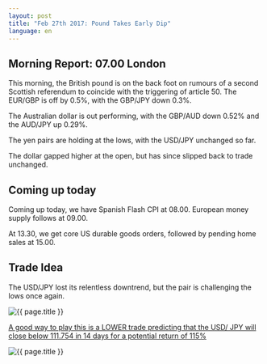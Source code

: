 ```yaml
---
layout: post
title: "Feb 27th 2017: Pound Takes Early Dip"
language: en
---
```

## Morning Report: 07.00 London

This morning, the British pound is on the back foot on rumours of a second Scottish referendum to coincide with the triggering of article 50. The EUR/GBP is off by 0.5%, with the GBP/JPY down 0.3%.

The Australian dollar is out performing, with the GBP/AUD down 0.52% and the AUD/JPY up 0.29%. 

The yen pairs are holding at the lows, with the USD/JPY unchanged so far. 

The dollar gapped higher at the open, but has since slipped back to trade unchanged.

## Coming up today

Coming up today, we have Spanish Flash CPI at 08.00. European money supply follows at 09.00. 

At 13.30, we get core US durable goods orders, followed by pending home sales at 15.00.

## Trade Idea

The USD/JPY lost its relentless downtrend, but the pair is challenging the lows once again.

<img class="post-image" src="{{ site.url }}/images/2017-02-27_07-28-32.jpg" alt="{{ page.title }}">

<a href="%LINK%%?currency=GBP&market=forex&underlying=frxUSDJPY&formname=higherlower&duration_amount=14&duration_units=d&amount=10&amount_type=payout&expiry_type=duration&barrier=111.754" target="_blank">A good way to play this is a LOWER trade predicting that the USD/ JPY will close below 111.754 in 14 days for a potential return of 115%</a>

<img class="post-image" src="{{ site.url }}/images/2017-02-27_07-29-26.jpg" alt="{{ page.title }}">